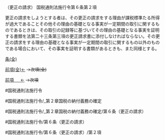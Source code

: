 （更正の請求）
国税通則法施行令第６条第２項

更正の請求をしようとする者は、その更正の請求をする理由が課税標準たる所得が過大であることその他その理由の基礎となる事実が一定期間の取引に関するものであるときは、その取引の記録等に基づいてその理由の基礎となる事実を証明する書類を法第二十三条第三項の更正請求書に添付しなければならない。その更正の請求をする理由の基礎となる事実が一定期間の取引に関するもの以外のものである場合において、その事実を証明する書類があるときも、また同様とする。

[条(全)](国税通則法施行＿令＿第６条_.md)

[前項(全)←](国税通則法施行＿令＿第６条第１項_.md)  ~~→次項(全)~~

[前項 　 ←](国税通則法施行＿令＿第６条第１項.md)  ~~→次項~~



#国税通則法施行令

#国税通則法施行令/_第２章国税の納付義務の確定

#国税通則法施行令/_第２章国税の納付義務の確定/第６条（更正の請求）

#国税通則法施行令/第６条（更正の請求）

#国税通則法施行令/第６条（更正の請求）/第２項

